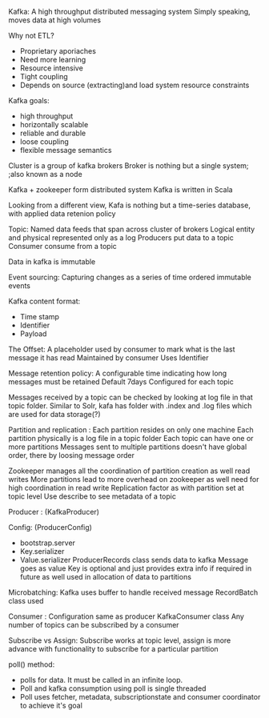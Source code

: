 Kafka: 
A high throughput distributed messaging system
Simply speaking, moves data at high volumes

Why not ETL? 
- Proprietary aporiaches
- Need more learning
- Resource intensive  
- Tight coupling
- Depends on source (extracting)and load system resource constraints
 
Kafka goals: 
- high throughput
- horizontally scalable 
- reliable and durable 
- loose coupling 
- flexible message semantics 

Cluster is a group of kafka brokers
Broker is nothing but a single system; ;also known as a node

Kafka + zookeeper form distributed system 
Kafka is written in Scala

Looking from a different view, Kafa is nothing but a time-series database, with applied data retenion policy

Topic: 
Named data feeds that span across cluster of brokers 
Logical entity and physical represented only as a log
Producers put data to a topic 
Consumer consume from a topic

Data in kafka is immutable 

Event sourcing: 
Capturing changes as a series of time ordered immutable events 

Kafka content format: 
- Time stamp
- Identifier 
- Payload 

The Offset: 
A placeholder used by consumer to mark what is the last message it has read 
Maintained by consumer 
Uses Identifier 

Message retention policy: 
A configurable time indicating how long messages must be retained 
Default 7days
Configured for each topic 

Messages received by a topic can be checked by looking at log file in that topic folder. 
Similar to Solr, kafa has folder with .index and .log files which are used for data storage(?)

Partition and replication :
Each partition resides on only one machine 
Each partition physically is a log file in a topic folder 
Each topic can have one or more partitions 
Messages sent to multiple partitions doesn't have global order, there by loosing message order 

Zookeeper manages all the coordination of partition creation as well read writes
More partitions lead to more overhead on zookeeper as well need for high coordination in read write 
Replication factor as with partition set at topic level 
Use describe to see metadata of a topic 


Producer : (KafkaProducer)

Config: (ProducerConfig)
- bootstrap.server
- Key.serializer
- Value.serializer
ProducerRecords class sends data to kafka
Message goes as value 
Key is optional and just provides extra info if required in future as well used in allocation of data to partitions

Microbatching: 
Kafka uses buffer to handle received message
RecordBatch class used

Consumer :
Configuration same as producer
KafkaConsumer class 
Any number of topics can be subscribed by a consumer

Subscribe vs Assign:
Subscribe works at topic level, assign is more advance with functionality to subscribe for a particular partition 

poll() method:
- polls for data. It must be called in an infinite loop. 
- Poll and kafka consumption using poll is single threaded
- Poll uses fetcher, metadata, subscriptionstate and consumer coordinator to achieve it's goal


